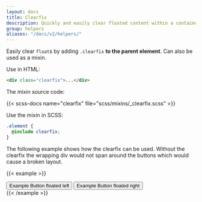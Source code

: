 ```yaml
---
layout: docs
title: Clearfix
description: Quickly and easily clear floated content within a container by adding a clearfix utility.
group: helpers
aliases: "/docs/v2/helpers/"
---
```


Easily clear `float`s by adding `.clearfix` **to the parent element**. Can also be used as a mixin.

Use in HTML:

```html
<div class="clearfix">...</div>
```

The mixin source code:

{{< scss-docs name="clearfix" file="scss/mixins/_clearfix.scss" >}}

Use the mixin in SCSS:

```scss
.element {
  @include clearfix;
}
```

The following example shows how the clearfix can be used. Without the clearfix the wrapping div would not span around the buttons which would cause a broken layout.

{{< example >}}
<div class="bg-info clearfix">
  <button type="button" class="btn btn-secondary float-start">Example Button floated left</button>
  <button type="button" class="btn btn-secondary float-end">Example Button floated right</button>
</div>
{{< /example >}}
